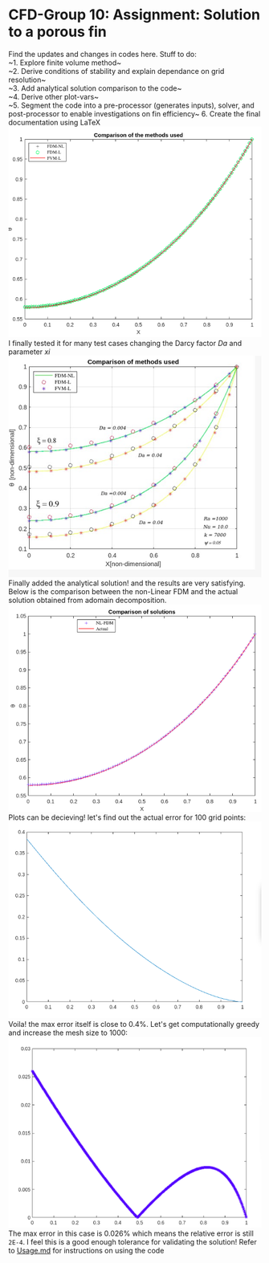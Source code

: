 # CFD-Group 10: Assignment: Solution to a porous fin 
Find the updates and changes in codes here. Stuff to do: \
~1. Explore finite volume method~  \
~2. Derive conditions of stability and explain dependance on grid resolution~ \
~3. Add analytical solution comparison to the code~\
~4. Derive other plot-vars~\
~5. Segment the code into a pre-processor (generates inputs), solver, and post-processor to enable investigations on fin efficiency~
6. Create the final documentation using LaTeX
![plot!](https://github.com/RSuryaNarayan/CFD_MEPE11/blob/main/Group%20Assignment/Results/final_compare.png) \
I finally tested it for many test cases changing the Darcy factor *Da* and parameter *xi*  \
![plot!](https://github.com/RSuryaNarayan/CFD_MEPE11/blob/main/Group%20Assignment/Results/multi_plot_compare.jpeg)\
Finally added the analytical solution! and the results are very satisfying. Below is the comparison between the non-Linear FDM and the actual solution obtained from adomain decomposition. \
![plot!](https://github.com/RSuryaNarayan/CFD_MEPE11/blob/main/Group%20Assignment/Results/FDM_Analytical_compare.png) \
Plots can be decieving! let's find out the actual error for 100 grid points: 
![plot!](https://github.com/RSuryaNarayan/CFD_MEPE11/blob/main/Group%20Assignment/Results/error_100_points.png) \
Voila! the max error itself is close to 0.4%. Let's get computationally greedy and increase the mesh size to 1000:
![plot!](https://github.com/RSuryaNarayan/CFD_MEPE11/blob/main/Group%20Assignment/Results/error_1000_points.png) \
The max error in this case is 0.026% which means the relative error is still ```2E-4```. I feel this is a good enough tolerance for validating the solution!
Refer to [Usage.md](https://github.com/RSuryaNarayan/CFD_MEPE11/blob/main/Group%20Assignment/Usage.md) for instructions on using the code
